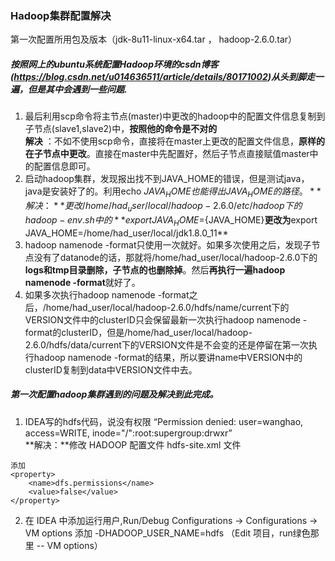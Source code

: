 ### Hadoop集群配置解决
第一次配置所用包及版本（jdk-8u11-linux-x64.tar ， hadoop-2.6.0.tar）

##### 按照网上的ubuntu系统配置Hadoop环境的csdn博客(https://blog.csdn.net/u014636511/article/details/80171002)从头到脚走一遍，但是其中会遇到一些问题.
1. 最后利用scp命令将主节点(master)中更改的hadoop中的配置文件信息复制到子节点(slave1,slave2)中，**按照他的命令是不对的**  
**解决** ：不如不使用scp命令，直接将在master上更改的配置文件信息，**原样的在子节点中更改**。直接在master中先配置好，然后子节点直接赋值master中的配置信息即可。
2. 启动hadoop集群，发现报出找不到JAVA_HOME的错误，但是测试java，java是安装好了的。利用echo $JAVA_HOME也能得出JAVA_HOME的路径。  
**解决：**更改/home/had_user/local/hadoop-2.6.0/etc/hadoop下的hadoop-env.sh中的**export JAVA_HOME=${JAVA_HOME}**更改为**export JAVA_HOME=/home/had_user/local/jdk1.8.0_11**
3. hadoop namenode -format只使用一次就好。如果多次使用之后，发现子节点没有了datanode的话，那就将/home/had_user/local/hadoop-2.6.0下的**logs和tmp目录删除，子节点的也删除掉**。然后**再执行一遍hadoop namenode -format**就好了。  
4. 如果多次执行hadoop namenode -format之后，/home/had_user/local/hadoop-2.6.0/hdfs/name/current下的VERSION文件中的clusterID只会保留最新一次执行hadoop namenode -format的clusterID，但是/home/had_user/local/hadoop-2.6.0/hdfs/data/current下的VERSION文件是不会变的还是停留在第一次执行hadoop namenode -format的结果，所以要讲name中VERSION中的clusterID复制到data中VERSION文件中去。

##### 第一次配置hadoop集群遇到的问题及解决到此完成。

1. IDEA写的hdfs代码，说没有权限  “Permission denied: user=wanghao, access=WRITE, inode="/":root:supergroup:drwxr”  
**解决：**修改 HADOOP 配置文件 hdfs-site.xml 文件

```
添加
<property>
    <name>dfs.permissions</name>
    <value>false</value>
</property>
```
2. 在 IDEA 中添加运行用户,Run/Debug Configurations -> Configurations -> VM options 添加 -DHADOOP_USER_NAME=hdfs  （Edit 项目，run绿色那里 -- VM options）